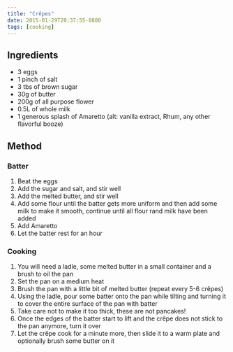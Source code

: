 ```yaml
---
title: "Crêpes"
date: 2015-01-29T20:37:55-0800
tags: [cooking]
---
```

## Ingredients

- 3 eggs
- 1 pinch of salt
- 3 tbs of brown sugar
- 30g of butter
- 200g of all purpose flower
- 0.5L of whole milk
- 1 generous splash of Amaretto (alt: vanilla extract, Rhum, any other flavorful booze)

## Method

### Batter

1. Beat the eggs
2. Add the sugar and salt, and stir well
3. Add the melted butter, and stir well
4. Add some flour until the batter gets more uniform and then add some milk to make it smooth, continue until all flour rand milk have been added
5. Add Amaretto
6. Let the batter rest for an hour

### Cooking

1. You will need a ladle, some melted butter in a small container and a brush to oil the pan
2. Set the pan on a medium heat
3. Brush the pan with a little bit of melted butter (repeat every 5-6 crêpes)
4. Using the ladle, pour some batter onto the pan while tilting and turning it to cover the entire surface of the pan with batter
5. Take care not to make it too thick, these are not pancakes!
6. Once the edges of the batter start to lift and the crêpe does not stick to the pan anymore, turn it over
7. Let the crêpe cook for a minute more, then slide it to a warm plate and optionally brush some butter on it
